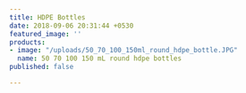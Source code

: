 ```yaml
---
title: HDPE Bottles
date: 2018-09-06 20:31:44 +0530
featured_image: ''
products:
- image: "/uploads/50_70_100_150ml_round_hdpe_bottle.JPG"
  name: 50 70 100 150 mL round hdpe bottles
published: false

---
```

